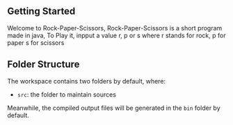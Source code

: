 ## Getting Started

Welcome to Rock-Paper-Scissors, Rock-Paper-Scissors is a short program made in java, 
To Play it, inpput a value r, p or s
where r stands for rock,
p for paper
s for scissors

## Folder Structure

The workspace contains two folders by default, where:

- `src`: the folder to maintain sources

Meanwhile, the compiled output files will be generated in the `bin` folder by default.

